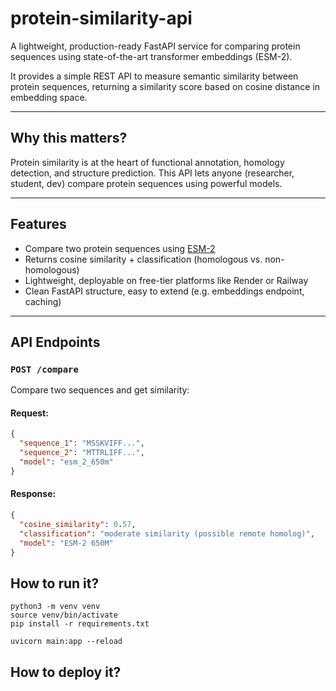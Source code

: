 # protein-similarity-api

A lightweight, production-ready FastAPI service for comparing protein sequences using state-of-the-art transformer embeddings (ESM-2).

It provides a simple REST API to measure semantic similarity between protein sequences, returning a similarity score based on cosine distance in embedding space.

---

## Why this matters?

Protein similarity is at the heart of functional annotation, homology detection, and structure prediction. This API lets anyone (researcher, student, dev) compare protein sequences using powerful models.

---

## Features

- Compare two protein sequences using [ESM-2](https://huggingface.co/facebook/esm2_t33_650M_UR50D)
- Returns cosine similarity + classification (homologous vs. non-homologous)
- Lightweight, deployable on free-tier platforms like Render or Railway
- Clean FastAPI structure, easy to extend (e.g. embeddings endpoint, caching)

---

## API Endpoints

### `POST /compare`

Compare two sequences and get similarity:

#### Request:

```json
{
  "sequence_1": "MSSKVIFF...",
  "sequence_2": "MTTRLIFF...",
  "model": "esm_2_650m"
}
```

#### Response:

```json
{
  "cosine_similarity": 0.57,
  "classification": "moderate similarity (possible remote homolog)",
  "model": "ESM-2 650M"
}
```

## How to run it?

```shell
python3 -m venv venv
source venv/bin/activate
pip install -r requirements.txt

uvicorn main:app --reload
```

## How to deploy it?

```

```
